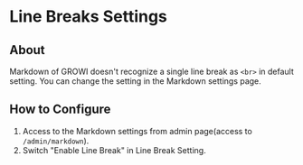 # Line Breaks Settings

## About
Markdown of GROWI doesn't recognize a single line break as `<br>` in default setting. You can change the setting in the Markdown settings page.

## How to Configure
1. Access to the Markdown settings from admin page\(access to `/admin/markdown`\).
2. Switch "Enable Line Break" in Line Break Setting.